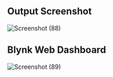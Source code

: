 ## Output Screenshot

![Screenshot (88)](https://github.com/user-attachments/assets/34af5c19-5c29-4c28-9ea7-869243cd0712)

## Blynk Web Dashboard

![Screenshot (89)](https://github.com/user-attachments/assets/97065929-0ac9-4d63-b4fd-e4ed39471a8d)

